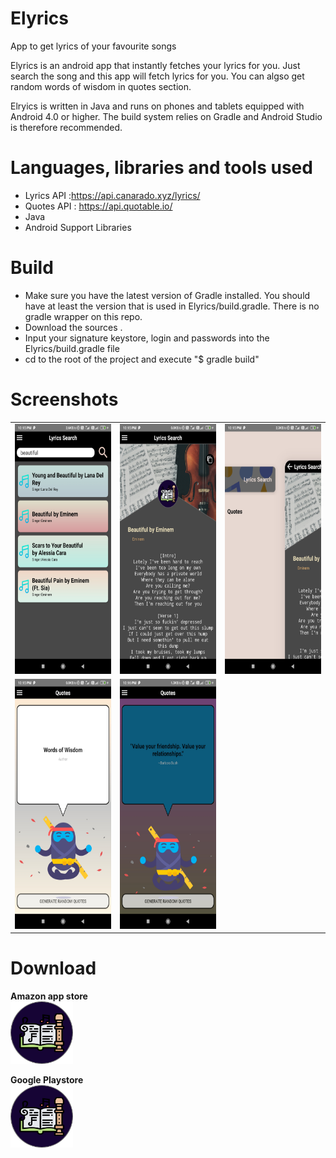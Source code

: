 # Elyrics
App to get lyrics of your favourite songs


Elyrics is an android app that instantly fetches your lyrics for you. Just search the song and this app will fetch lyrics for you. You can algso get random words of wisdom in quotes section. 

Elryics is written in Java and runs on phones and tablets equipped with Android 4.0 or higher. The build system relies on Gradle and Android Studio is therefore recommended.

# Languages, libraries and tools used
  * Lyrics API :https://api.canarado.xyz/lyrics/
  * Quotes API : https://api.quotable.io/
* Java
* Android Support Libraries

# Build

* Make sure you have the latest version of Gradle installed. You should have at least the version that is used in Elyrics/build.gradle. There is no gradle wrapper on this repo.
* Download the sources
.
* Input your signature keystore, login and passwords into the Elyrics/build.gradle file
* cd to the root of the project and execute "$ gradle build"

# Screenshots

<table>

  <tr>
    <td valign="top"><img src="screenshots/1.jpg"  width="200" height="400"></td>
    <td valign="top"><img src="screenshots/2.jpg"  width="200" height="400"></td>
 <td valign="top"><img src="screenshots/3.jpg"  width="200" height="400"></td>
 </tr>
 
  <tr>
<td valign="top"><img src="screenshots/4.jpg"  width="200" height="400"></td>
  <td valign="top"><img src="screenshots/5.jpg"  width="200" height="400"></td>

 </tr>
 
  
 </table>
 

 # Download

<b>Amazon app store</b>
<br>
  <a  href="https://www.amazon.com/Pranav-choudhary-Elyrics/dp/B0897PZ5LG/ref=sr_1_1?dchild=1&keywords=Elyrics&qid=1590765502&rnid=2941120011&s=mobile-apps&sr=1-1" title= "Elyrics">
  <img alt="Elyrics" width="100" height="100" src="screenshots/musi.png">
</a>

<b>Google Playstore</b>
  <br>
  <a  href="https://play.google.com/store/apps/details?id=com.lyrics.elyrics" title= "Elyrics">
  <img alt="Elyrics" width="100" height="100" src="screenshots/musi.png">
</a>


